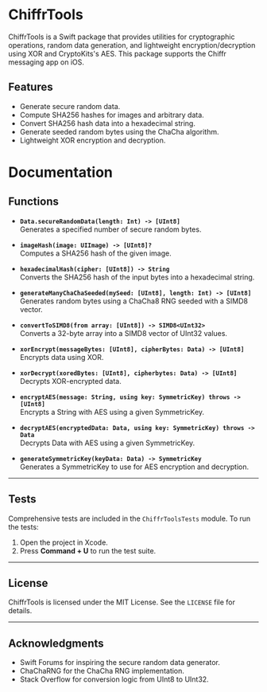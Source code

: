 # ChiffrTools

ChiffrTools is a Swift package that provides utilities for cryptographic operations, random data generation, and lightweight encryption/decryption using XOR and CryptoKits's AES. This package supports the Chiffr messaging app on iOS.

## Features

- Generate secure random data.
- Compute SHA256 hashes for images and arbitrary data.
- Convert SHA256 hash data into a hexadecimal string.
- Generate seeded random bytes using the ChaCha algorithm.
- Lightweight XOR encryption and decryption.

# Documentation

## Functions

- **`Data.secureRandomData(length: Int) -> [UInt8]`**  
  Generates a specified number of secure random bytes.

- **`imageHash(image: UIImage) -> [UInt8]?`**  
  Computes a SHA256 hash of the given image.

- **`hexadecimalHash(cipher: [UInt8]) -> String`**  
  Converts the SHA256 hash of the input bytes into a hexadecimal string.

- **`generateManyChaChaSeeded(mySeed: [UInt8], length: Int) -> [UInt8]`**  
  Generates random bytes using a ChaCha8 RNG seeded with a SIMD8 vector.

- **`convertToSIMD8(from array: [UInt8]) -> SIMD8<UInt32>`**  
  Converts a 32-byte array into a SIMD8 vector of UInt32 values.

- **`xorEncrypt(messageBytes: [UInt8], cipherBytes: Data) -> [UInt8]`**  
  Encrypts data using XOR.

- **`xorDecrypt(xoredBytes: [UInt8], cipherbytes: Data) -> [UInt8]`**  
  Decrypts XOR-encrypted data.

- **`encryptAES(message: String, using key: SymmetricKey) throws -> [UInt8] `**  
  Encrypts a String with AES using a given SymmetricKey.
  
- **`decryptAES(encryptedData: Data, using key: SymmetricKey) throws -> Data`**  
  Decrypts Data with AES using a given SymmetricKey.

- **`generateSymmetricKey(keyData: Data) -> SymmetricKey`**  
  Generates a SymmetricKey to use for AES encryption and decryption.
  
---

## Tests

Comprehensive tests are included in the `ChiffrToolsTests` module. To run the tests:

1. Open the project in Xcode.  
2. Press **Command + U** to run the test suite.
 
___

## License

ChiffrTools is licensed under the MIT License. See the `LICENSE` file for details.

---

## Acknowledgments

- Swift Forums for inspiring the secure random data generator.  
- ChaChaRNG for the ChaCha RNG implementation.  
- Stack Overflow for conversion logic from UInt8 to UInt32.

